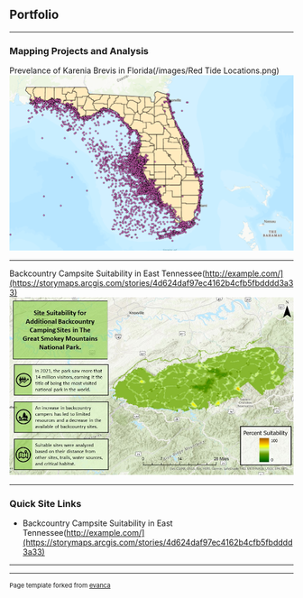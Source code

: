 ## Portfolio

---

### Mapping Projects and Analysis

Prevelance of Karenia Brevis in Florida(/images/Red Tide Locations.png)
<img src="images/Red Tide Locations.png?raw=true"/>

---

Backcountry Campsite Suitability in East Tennessee(http://example.com/](https://storymaps.arcgis.com/stories/4d624daf97ec4162b4cfb5fbdddd3a33)
<img src="images/FINAL PROJECT_Presentation.jpg?raw=true"/>

---

### Quick Site Links

- Backcountry Campsite Suitability in East Tennessee(http://example.com/](https://storymaps.arcgis.com/stories/4d624daf97ec4162b4cfb5fbdddd3a33)

---




---
<p style="font-size:11px">Page template forked from <a href="https://github.com/evanca/quick-portfolio">evanca</a></p>
<!-- Remove above link if you don't want to attibute -->
